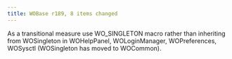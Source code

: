 ```yaml
---
title: WOBase r189, 8 items changed
---
```


As a transitional measure use WO\_SINGLETON macro rather than inheriting from WOSingleton in WOHelpPanel, WOLoginManager, WOPreferences, WOSysctl (WOSingleton has moved to WOCommon).
